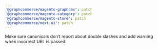 ```yaml
---
'@graphcommerce/magento-graphcms': patch
'@graphcommerce/magento-category': patch
'@graphcommerce/magento-store': patch
'@graphcommerce/next-ui': patch
---
```


Make sure canonicals don’t report about double slashes and add warning when incorrect URL is passed
